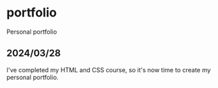 # portfolio
 Personal portfolio

## 2024/03/28
I've completed my HTML and CSS course, so it's now time to create my personal portfolio.
